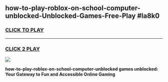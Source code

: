 
## how-to-play-roblox-on-school-computer-unblocked-Unblocked-Games-Free-Play #la8k0
<h3>
<a href="https://us.freeplayer.one?title=how-to-play-roblox-on-school-computer-unblocked&ref=9M">CLICK TO PLAY</a></h3>
<hr>

<h3>
<a href="https://us.freeplayer.one?title=how-to-play-roblox-on-school-computer-unblocked&ref=9M">CLICK 2 PLAY</a>
  
</h3>

<a href="https://us.freeplayer.one?title=how-to-play-roblox-on-school-computer-unblocked&ref=9M"><img src="https://clearcache.store/games.png"></a>


**how-to-play-roblox-on-school-computer-unblocked games unblocked: Your Gateway to Fun and Accessible Online Gaming**
